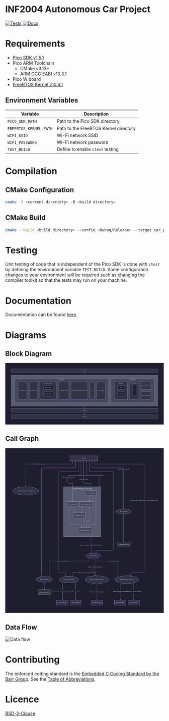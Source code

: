 # INF2004 Autonomous Car Project
[![Tests](https://github.com/ForceLightning/INF2004-Project/actions/workflows/ctest.yml/badge.svg)](https://github.com/ForceLightning/INF2004-Project/actions/workflows/ctest.yml) [![Docs](https://github.com/ForceLightning/INF2004-Project/actions/workflows/docs.yml/badge.svg)](https://github.com/ForceLightning/INF2004-Project/actions/workflows/docs.yml)
# Requirements
- [Pico SDK v1.5.1](https://github.com/raspberrypi/pico-sdk/)
- Pico ARM Toolchain
    - CMake v3.13+
    - ARM GCC EABI v10.3.1
- Pico W board
- [FreeRTOS Kernel v10.6.1](https://github.com/FreeRTOS/FreeRTOS-Kernel/releases/tag/V10.6.1)

## Environment Variables

| Variable               | Description                           |
| ---------------------- | ------------------------------------- |
| `PICO_SDK_PATH`        | Path to the Pico SDK directory        |
| `FREERTOS_KERNEL_PATH` | Path to the FreeRTOS Kernel directory |
| `WIFI_SSID`            | Wi-Fi network SSID                    |
| `WIFI_PASSWORD`        | Wi-Fi network password                |
| `TEST_BUILD`           | Define to enable `ctest` testing      |


# Compilation

## CMake Configuration
```bash
cmake -S <current directory> -B <build directory>
```

## CMake Build
```bash
cmake --build <build directory> --config <Debug/Release> --target car_project -j 18 --
```

# Testing
Unit testing of code that is independent of the Pico SDK is done with `ctest` by defining the environment variable `TEST_BUILD`. Some configuration changes to your environment will be required such as changing the compiler toolkit so that the tests may run on your machine.

# Documentation
Documentation can be found [here](https://forcelightning.github.io/INF2004-Project/).

# Diagrams
## Block Diagram
![Block Diagram](images/blockdiagram.svg)

## Call Graph
![Call graph](images/callgraph.svg)

## Data Flow
![Data flow](images/dataflow.svg)

# Contributing
The enforced coding standard is the [Embedded C Coding Standard by the Barr Group](https://barrgroup.com/embedded-systems/books/embedded-c-coding-standard). See the [Table of Abbreviations](ABBREV.md).

# Licence
[BSD-3-Clause](LICENSE.txt)